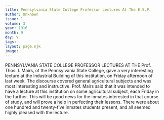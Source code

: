 ```yaml
---
title: Pennsylvania State College Professor Lectures At The E.S.P.
author: Unknown
issue: 1
volume: 3
year: 1916
month: 9
day: V
tags:
layout: page.njk
image:
---
```

PENNSYLVANIA STATE COLLEGE PROFESSOR LECTURES AT THE       Prof. Thos. I. Mairs, of the Pennsylvania State College, gave a very interesting lecture at the Industrial Building of this institution, on Friday afternoon of last week. The discourse covered general agricultural subjects and was most interesting and instructive. Prof. Mairs said that it was intended to have a lecture at this institution on some agricultural subject, each Friday in the further. This will be good news for the inmates interested in that course of study, and will prove a help in perfecting their lessons. There were about one hundred and twenty-five inmates students present, and all seemed highly pleased with the lecture. 
